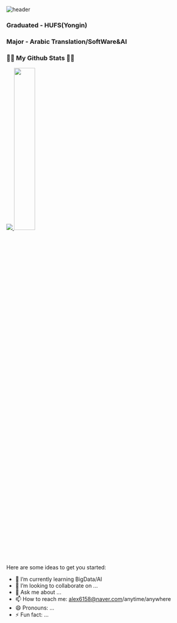 ![header](https://capsule-render.vercel.app/api?type=Venom&color=&height=300&section=header&text=I'AM%20Dony&fontSize=60)

### Graduated - HUFS(Yongin)
### Major - Arabic Translation/SoftWare&AI


<h3 align="left">👩‍💻 My Github Stats 👩‍💻</h3>
<a href="s">
  <img src="https://github-readme-stats.vercel.app/api/top-langs/?username=dony1220&layout=compact&theme=tokyonight"/>
</a>
<a href="s">
  <img src="https://github-readme-stats.vercel.app/api?username=dony1220&theme=tokyonight&show_icons=true" width="33%"/>
</a>


Here are some ideas to get you started:

- 🌱 I’m currently learning BigData/AI
- 👯 I’m looking to collaborate on ...
- 💬 Ask me about ...
- 📫 How to reach me: alex6158@naver.com/anytime/anywhere
- 😄 Pronouns: ...
- ⚡ Fun fact: ...
